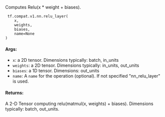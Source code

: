 Computes Relu(x * weight + biases).

```
 tf.compat.v1.nn.relu_layer(
    x,
    weights,
    biases,
    name=None
)
```
#### Args:
- `x`: a 2D tensor. Dimensions typically: batch, in_units
- `weights`: a 2D tensor. Dimensions typically: in_units, out_units
- `biases`: a 1D tensor. Dimensions: out_units
- `name`: A `name` for the operation (optional). If not specified "nn_relu_layer" is used.
#### Returns:
A 2-D Tensor computing relu(matmul(x, weights) + biases). Dimensions typically: batch, out_units.
